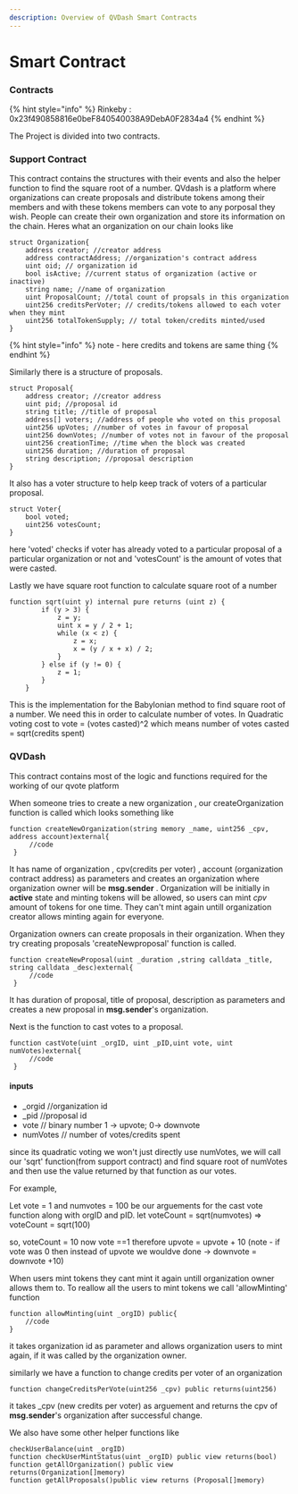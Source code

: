 ```yaml
---
description: Overview of QVDash Smart Contracts
---
```


# Smart Contract

### Contracts

{% hint style="info" %}
Rinkeby : 0x23f490858816e0beF840540038A9DebA0F2834a4
{% endhint %}

The Project is divided into two contracts.

### Support Contract

This contract contains the structures with their events and also the helper function to find the square root of a number. QVdash is a platform where organizations can create proposals and distribute tokens among their members and with these tokens members can vote to any porposal they wish. People can create their own organization and store its information on the chain. Heres what an organization on our chain looks like&#x20;

```
struct Organization{
    address creator; //creator address
    address contractAddress; //organization's contract address
    uint oid; // organization id 
    bool isActive; //current status of organization (active or inactive)
    string name; //name of organization
    uint ProposalCount; //total count of propsals in this organization
    uint256 creditsPerVoter; // credits/tokens allowed to each voter when they mint
    uint256 totalTokenSupply; // total token/credits minted/used
}
```

{% hint style="info" %}
note - here credits and tokens are same thing
{% endhint %}

Similarly there is a structure of proposals.

```
struct Proposal{
    address creator; //creator address
    uint pid; //proposal id
    string title; //title of proposal
    address[] voters; //address of people who voted on this proposal
    uint256 upVotes; //number of votes in favour of proposal
    uint256 downVotes; //number of votes not in favour of the proposal
    uint256 creationTime; //time when the block was created
    uint256 duration; //duration of proposal
    string description; //proposal description
}
```

It also has a voter structure to help keep track of voters of a particular proposal.

```
struct Voter{
    bool voted;
    uint256 votesCount;
}
```

here 'voted' checks if voter has already voted to a particular proposal of a particular organization or not and 'votesCount' is the amount of votes that were casted.

Lastly we have square root function to calculate square root of a number

```
function sqrt(uint y) internal pure returns (uint z) {
        if (y > 3) {
            z = y;
            uint x = y / 2 + 1;
            while (x < z) {
                z = x;
                x = (y / x + x) / 2;
            }
        } else if (y != 0) {
            z = 1;
        }
    }
```

This is the implementation for the Babylonian method to find square root of a number. We need this in order to calculate number of votes. In Quadratic voting cost to vote = (votes casted)^2 which means number of votes casted = sqrt(credits spent)

### QVDash

This contract contains most of the logic and functions required for the working of our qvote platform

When someone tries to create a new organization , our createOrganization function is called which looks something like

```
function createNewOrganization(string memory _name, uint256 _cpv, address account)external{
     //code
 }
```

It has name of organization , cpv(credits per voter) , account (organization contract address) as parameters and creates an organization where organization owner will be **msg.sender** . Organization will be initially in **active** state and minting tokens will be allowed, so users can mint _cpv_ amount of tokens for one time. They can't mint again untill organization creator allows minting again for everyone.

Organization owners can create proposals in their organization. When they try creating proposals 'createNewproposal' function is called.

```
function createNewProposal(uint _duration ,string calldata _title, string calldata _desc)external{
     //code
 }
```

It has duration of proposal, title of proposal, description as parameters and creates a new proposal in **msg.sender**'s organization.

Next is the function to cast votes to a proposal.

```
function castVote(uint _orgID, uint _pID,uint vote, uint numVotes)external{
     //code
 }
```

#### inputs

* &#x20;\_orgid //organization id
* &#x20;\_pid //proposal id &#x20;
* vote // binary number 1 -> upvote; 0-> downvote
* numVotes // number of votes/credits spent&#x20;

since its quadratic voting we won't just directly use numVotes, we will call our 'sqrt' function(from support contract) and find square root of numVotes and then use the value returned by that function as our votes.&#x20;

For example,&#x20;

Let vote = 1 and numvotes = 100 be our arguements for the cast vote function along with orgID and pID. let voteCount = sqrt(numvotes) => voteCount = sqrt(100)&#x20;

so, voteCount = 10 now vote ==1 therefore upvote = upvote + 10 (note - if vote was 0 then instead of upvote we wouldve done -> downvote = downvote +10)

When users mint tokens they cant mint it again untill organization owner allows them to. To reallow all the users to mint tokens we call 'allowMinting' function

```
function allowMinting(uint _orgID) public{
    //code
}
```

it takes organization id as parameter and allows organization users to mint again, if it was called by the organization owner.

similarly we have a function to change credits per voter of an organization

```
function changeCreditsPerVote(uint256 _cpv) public returns(uint256)
```

it takes \_cpv (new credits per voter) as arguement and returns the cpv of **msg.sender**'s organization after successful change.

We also have some other helper functions like

```
checkUserBalance(uint _orgID)
function checkUserMintStatus(uint _orgID) public view returns(bool)
function getAllOrganization() public view returns(Organization[]memory) 
function getAllProposals()public view returns (Proposal[]memory) 
```
